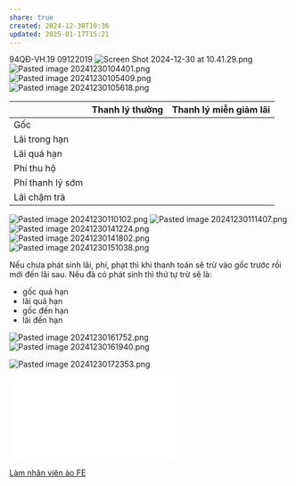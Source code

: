 ```yaml
---
share: true
created: 2024-12-30T10:36
updated: 2025-01-17T15:21
---
```

94QĐ-VH.19 09122019
![Screen Shot 2024-12-30 at 10.41.29.png](../../../assets/attachments/Screen%20Shot%202024-12-30%20at%2010.41.29.png)
![Pasted image 20241230104401.png](../../../assets/attachments/Pasted%20image%2020241230104401.png)
![Pasted image 20241230105409.png](../../../assets/attachments/Pasted%20image%2020241230105409.png)
![Pasted image 20241230105618.png](../../../assets/attachments/Pasted%20image%2020241230105618.png)

|                  | Thanh lý thường | Thanh lý miễn giảm lãi |
| ---------------- | --------------- | ---------------------- |
| Gốc              |                 |                        |
| Lãi trong hạn    |                 |                        |
| Lãi quá hạn      |                 |                        |
| Phí thu hộ       |                 |                        |
| Phí thanh lý sớm |                 |                        |
| Lãi chậm trả     |                 |                        |

![Pasted image 20241230110102.png](../../../assets/attachments/Pasted%20image%2020241230110102.png)
![Pasted image 20241230111407.png](../../../assets/attachments/Pasted%20image%2020241230111407.png)
![Pasted image 20241230141224.png](../../../assets/attachments/Pasted%20image%2020241230141224.png)
![Pasted image 20241230141802.png](../../../assets/attachments/Pasted%20image%2020241230141802.png)
![Pasted image 20241230151038.png](../../../assets/attachments/Pasted%20image%2020241230151038.png)

Nếu chưa phát sinh lãi, phí, phạt thì khi thanh toán sẽ trừ vào gốc trước rồi mới đến lãi sau. Nếu đã có phát sinh thì thứ tự trừ sẽ là:
- gốc quá hạn
- lãi quá hạn
- gốc đến hạn
- lãi đến hạn

![Pasted image 20241230161752.png](../../../assets/attachments/Pasted%20image%2020241230161752.png)
![Pasted image 20241230161940.png](../../../assets/attachments/Pasted%20image%2020241230161940.png)



![Pasted image 20241230172353.png](../../../assets/attachments/Pasted%20image%2020241230172353.png)

![Day 2_Sáng _P2 _2.TIẾN TRÌNH LÀM VIỆC VỚI KHÁCH HÀNG + PTP - VS 27.11.2023.pdf](../../../assets/attachments/Day%202_S%C3%A1ng%20_P2%20_2.TI%E1%BA%BEN%20TR%C3%8CNH%20L%C3%80M%20VI%E1%BB%86C%20V%E1%BB%9AI%20KH%C3%81CH%20H%C3%80NG%20+%20PTP%20-%20VS%2027.11.2023.pdf)

[Làm nhân viên ảo FE](../../../%F0%9F%93%90%20D%E1%BB%B1%20%C3%A1n/Ch%E1%BA%A1y%20ch%E1%BB%89%20ti%C3%AAu/L%C3%A0m%20nh%C3%A2n%20vi%C3%AAn%20%E1%BA%A3o/FE.md)

